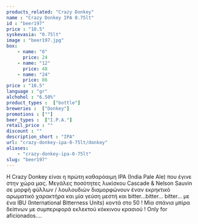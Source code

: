 ```yaml
---
products_related: "Crazy Donkey"
name : "Crazy Donkey IPA 0.75lt"
id : "beer197"
price : "10.5"
syskevasia: "0.75lt"
image : "beer197.jpg"
box: 
    - name: "6"
      price: 24
    - name: "12"
      price: 48
    - name: "24"
      price: 86
price : "10.5"
language : "gr"
alchohol : "6.50%"
product_types :  ["bottle"]
breweries :  ["Donkey"]
promotions : [""]
beer_types :  ["I.P.A."]
retail_price : ""
discount : ""
description_short : "IPA"
url: "crazy-donkey-ipa-0-75lt/donkey"
aliases: 
    - "crazy-donkey-ipa-0-75lt"
slug: "beer197"
---
```


Η Crazy Donkey είναι η πρώτη καθαρόαιμη IPA (India Pale Ale) που έγινε στην χώρα μας. Μεγάλες ποσότητες λυκίσκου Cascade &amp; Nelson Sauvin σε μορφή φύλλων / λουλουδιών διαμορφώνουν έναν εκρηκτικό αρωματικό χαρακτήρα και μία γεύση μεστή και bitter...bitter... bitter... με ένα ΙΒU (International Bitterness Units) κοντά στο 50 ! Μία σπάνια μπίρα δείπνων με συμπεριφορά εκλεκτού κόκκινου κρασιού ! Only for aficionados....